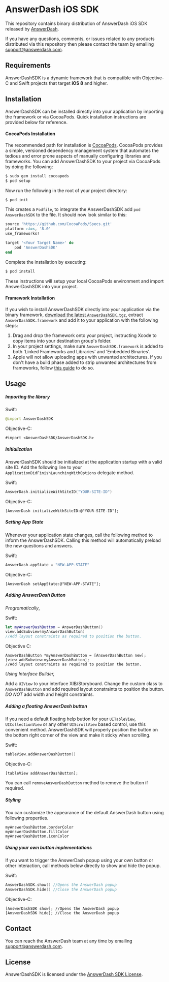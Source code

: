 # AnswerDash iOS SDK

This repository contains binary distribution of AnswerDash iOS SDK released by [AnswerDash](http://www.answerdash.com).

If you have any questions, comments, or issues related to any products distributed via this repository then please contact the team by emailing [support@answerdash.com](mailto:support@answerdash.com).

## Requirements

AnswerDashSDK is a dynamic framework that is compatible with Objective-C and Swift projects that target **iOS 8** and higher.

## Installation

AnswerDashSDK can be installed directly into your application by importing the framework or via CocoaPods. Quick installation instructions are provided below for reference.

#### CocoaPods Installation

The recommended path for installation is [CocoaPods](http://cocoapods.org/). CocoaPods provides a simple, versioned dependency management system that automates the tedious and error prone aspects of manually configuring libraries and frameworks. You can add AnswerDashSDK to your project via CocoaPods by doing the following:

```sh
$ sudo gem install cocoapods
$ pod setup
```

Now run the following in the root of your project directory:

```sh
$ pod init
```

This creates a `Podfile`, to integrate the AnswerDashSDK add `pod AnswerDashSDK` to the file. It should now look similar to this: 

```ruby
source 'https://github.com/CocoaPods/Specs.git'
platform :ios, '8.0'
use_frameworks!

target '<Your Target Name>' do
    pod 'AnswerDashSDK'
end
```

Complete the installation by executing:

```sh
$ pod install
```

These instructions will setup your local CocoaPods environment and import AnswerDashSDK into your project.

#### Framework Installation

If you wish to install AnswerDashSDK directly into your application via the binary framework, [download the latest `AnswerDashSDK.tgz`](https://repo.answerdash.com/releases/com/answerdash/ios/), extract `AnswerDashSDK.framework` and add it to your application with the following steps:

1. Drag and drop the framework onto your project, instructing Xcode to copy items into your destination group's folder.
2. In your project settings, make sure `AnswerDashSDK.framework` is added to both 'Linked Frameworks and Libraries' and 'Embedded Binaries'. 
3. Apple will not allow uploading apps with unwanted architectures. If you don't have a build phase added to strip unwanted architectures from frameworks, follow [this guide](http://ikennd.ac/blog/2015/02/stripping-unwanted-architectures-from-dynamic-libraries-in-xcode/) to do so.

## Usage
##### Importing the library
Swift:
```swift
@import AnswerDashSDK
```
Objective-C:
```objc
#import <AnswerDashSDK/AnswerDashSDK.h>
```
##### Initialization
AnswerDashSDK should be initialized at the application startup with a valid site ID. Add the following line to your `ApplicationDidFinishLaunchingWithOptions` delegate method.

Swift:
```swift
AnswerDash.initializeWithSiteID("YOUR-SITE-ID")
```
Objective-C:
```objc
[AnswerDash initializeWithSiteID:@"YOUR-SITE-ID"];
```

##### Setting App State
Whenever your application state changes, call the following method to inform the AnswerDashSDK. Calling this method will automatically preload the new questions and answers.

Swift:
```swift
AnswerDash.appState = "NEW-APP-STATE"
```
Objective-C:
```objc
[AnswerDash setAppState:@"NEW-APP-STATE"];
```

##### Adding AnswerDash Button
*Programatically*,

Swift:
```swift
let myAnswerDashButton = AnswerDashButton()
view.addSubview(myAnswerDashButton)
//Add layout constraints as required to position the button.
```
Objective C:
```objc
AnswerDashButton *myAnswerDashButton = [AnswerDashButton new];
[view addSubview:myAnswerDashButton];
//Add layout constraints as required to position the button.
```
*Using Interface Builder,*

Add a `UIView` to your interface XIB/Storyboard. Change the custom class to `AnswerDashButton` and add required layout constraints to position the button. *DO NOT* add width and height constraints.

##### Adding a floating AnswerDash button

If you need a default floating help button for your `UITableView`, `UICollectionView` or any other `UIScrollView` based control, use this convenient method. AnswerDashSDK will properly position the button on the bottom right corner of the view and make it sticky when scrolling.

Swift:
```swift
tableView.addAnswerDashButton()
```
Objective-C:
```objc
[tableView addAnswerDashButton];
```

You can call `removeAnswerDashButton` method to remove the button if required.

##### Styling

You can customize the appearance of the default AnswerDash button using following properties.

```
myAnswerDashButton.borderColor
myAnswerDashButton.fillColor
myAnswerDashButton.iconColor
```

##### Using your own button implementations

If you want to trigger the AnswerDash popup using your own button or other interaction, call methods below directly to show and hide the popup.

Swift:
```swift
AnswerDashSDK.show() //Opens the AnswerDash popup
AnswerDashSDK.hide() //Close the AnswerDash popup
```
Objective-C:
```objc
[AnswerDashSDK show]; //Opens the AnswerDash popup
[AnswerDashSDK hide]; //Close the AnswerDash popup
```

## Contact

You can reach the AnswerDash team at any time by emailing [support@answerdash.com](mailto:support@answerdash.com).

## License

AnswerDashSDK is licensed under the [AnswerDash SDK License](https://github.com/answerdash/answerdash-ios-sdk-binary/blob/master/LICENSE.md).
